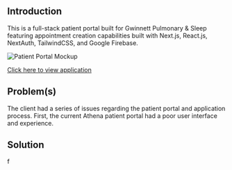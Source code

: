## Introduction

This is a full-stack patient portal built for Gwinnett Pulmonary & Sleep featuring appointment creation capabilities built with Next.js, React.js, NextAuth, TailwindCSS, and Google Firebase.

![Patient Portal Mockup](https://user-images.githubusercontent.com/84104582/167009991-17258aab-b164-423f-9463-d7eaad443fa8.png)

[Click here to view application](https://gps-patient-portal.vercel.app/)

## Problem(s)

The client had a series of issues regarding the patient portal and application process. First, the current Athena patient portal had a poor user interface and experience.

## Solution

f
